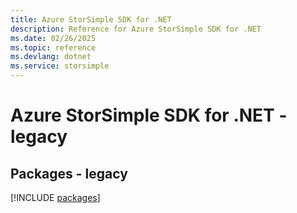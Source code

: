 ```yaml
---
title: Azure StorSimple SDK for .NET
description: Reference for Azure StorSimple SDK for .NET
ms.date: 02/26/2025
ms.topic: reference
ms.devlang: dotnet
ms.service: storsimple
---
```

# Azure StorSimple SDK for .NET - legacy
## Packages - legacy
[!INCLUDE [packages](storsimple-index.md)]
